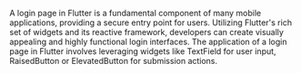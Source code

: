 A login page in Flutter is a fundamental component of many mobile applications, providing a secure entry point for users. Utilizing Flutter's rich set of widgets and its reactive framework, developers can create visually appealing and highly functional login interfaces. The application of a login page in Flutter involves leveraging widgets like TextField for user input, RaisedButton or ElevatedButton for submission actions.
